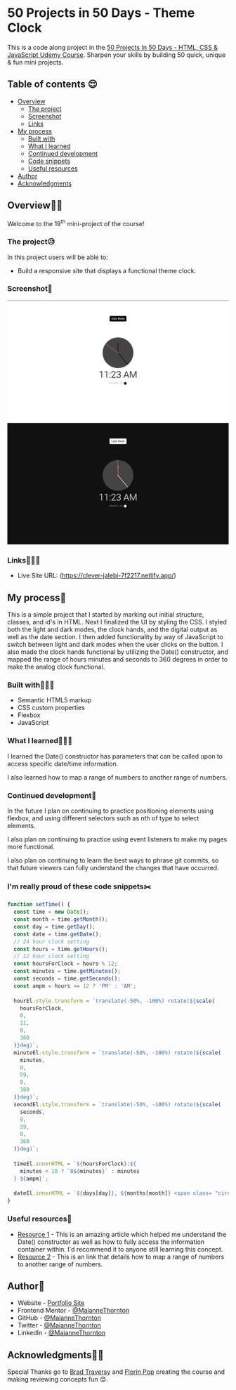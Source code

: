 # 50 Projects in 50 Days - Theme Clock

This is a code along project in the [50 Projects In 50 Days - HTML, CSS & JavaScript Udemy Course](https://www.udemy.com/course/50-projects-50-days/). Sharpen your skills by building 50 quick, unique & fun mini projects.

## Table of contents 😌

- [Overview](#overview)
  - [The project](#the-project)
  - [Screenshot](#screenshot)
  - [Links](#links)
- [My process](#my-process)
  - [Built with](#built-with)
  - [What I learned](#what-i-learned)
  - [Continued development](#continued-development)
  - [Code snippets](#im-really-proud-of-these-code-snippets%EF%B8%8F)
  - [Useful resources](#useful-resources)
- [Author](#author)
- [Acknowledgments](#acknowledgments)

## Overview👋🏾

Welcome to the 19<sup>th</sup> mini-project of the course!

### The project😥

In this project users will be able to:

- Build a responsive site that displays a functional theme clock.

### Screenshot🌇

![Light Mode](./screenshot1.png)
![Dark Mode](./screenshot2.png)

### Links👩🏾‍💻

- Live Site URL: (https://clever-jalebi-7f2217.netlify.app/)

## My process💭

This is a simple project that I started by marking out initial structure, classes, and id's in HTML. Next I finalized the UI by styling the CSS. I styled both the light and dark modes, the clock hands, and the digital output as well as the date section. I then added functionality by way of JavaScript to switch between light and dark modes when the user clicks on the button. I also made the clock hands functional by utilizing the Date() constructor, and mapped the range of hours minutes and seconds to 360 degrees in order to make the analog clock functional.

### Built with👷🏾‍♀️

- Semantic HTML5 markup
- CSS custom properties
- Flexbox
- JavaScript

### What I learned👩🏾‍🏫

I learned the Date() constructor has parameters that can be called upon to access specific date/time information.

I also learned how to map a range of numbers to another range of numbers.

### Continued development🔮

In the future I plan on continuing to practice positioning elements using flexbox, and using different selectors such as nth of type to select elements.

I also plan on continuing to practice using event listeners to make my pages more functional.

I also plan on continuing to learn the best ways to phrase git commits, so that future viewers can fully understand the changes that have occurred.

### I'm really proud of these code snippets✂️

```js
function setTime() {
  const time = new Date();
  const month = time.getMonth();
  const day = time.getDay();
  const date = time.getDate();
  // 24 hour clock setting
  const hours = time.getHours();
  // 12 hour clock setting
  const hoursForClock = hours % 12;
  const minutes = time.getMinutes();
  const seconds = time.getSeconds();
  const ampm = hours >= 12 ? 'PM' : 'AM';

  hourEl.style.transform = `translate(-50%, -100%) rotate(${scale(
    hoursForClock,
    0,
    11,
    0,
    360
  )}deg)`;
  minuteEl.style.transform = `translate(-50%, -100%) rotate(${scale(
    minutes,
    0,
    59,
    0,
    360
  )}deg)`;
  secondEl.style.transform = `translate(-50%, -100%) rotate(${scale(
    seconds,
    0,
    59,
    0,
    360
  )}deg)`;

  timeEl.innerHTML = `${hoursForClock}:${
    minutes < 10 ? `0${minutes}` : minutes
  } ${ampm}`;

  dateEl.innerHTML = `${days[day]}, ${months[month]} <span class= "circle">${date}</span>`;
}
```

### Useful resources📖

- [Resource 1](https://developer.mozilla.org/en-US/docs/Web/JavaScript/Reference/Global_Objects/Date/Date) - This is an amazing article which helped me understand the Date() constructor as well as how to fully access the information container within. I'd recommend it to anyone still learning this concept.
- [Resource 2](https://stackoverflow.com/questions/10756313/javascript-jquery-map-a-range-of-numbers-to-another-range-of-numbers) - This is an link that details how to map a range of numbers to another range of numbers.

## Author🔎

- Website - [Portfolio Site](https://maiannethornton.netlify.app/)
- Frontend Mentor - [@MaianneThornton](https://www.frontendmentor.io/profile/MaianneThornton)
- GitHub - [@MaianneThornton](GitHub.com/MaianneThornton)
- Twitter - [@MaianneThornton](https://twitter.com/MaianneThornton)
- LinkedIn - [@MaianneThornton](https://www.linkedin.com/in/maiannethornton/)

## Acknowledgments🙏🏾

Special Thanks go to [Brad Traversy](http://www.traversymedia.com/) and [Florin Pop](http://www.florin-pop.com/) creating the course and making reviewing concepts fun 😊.
